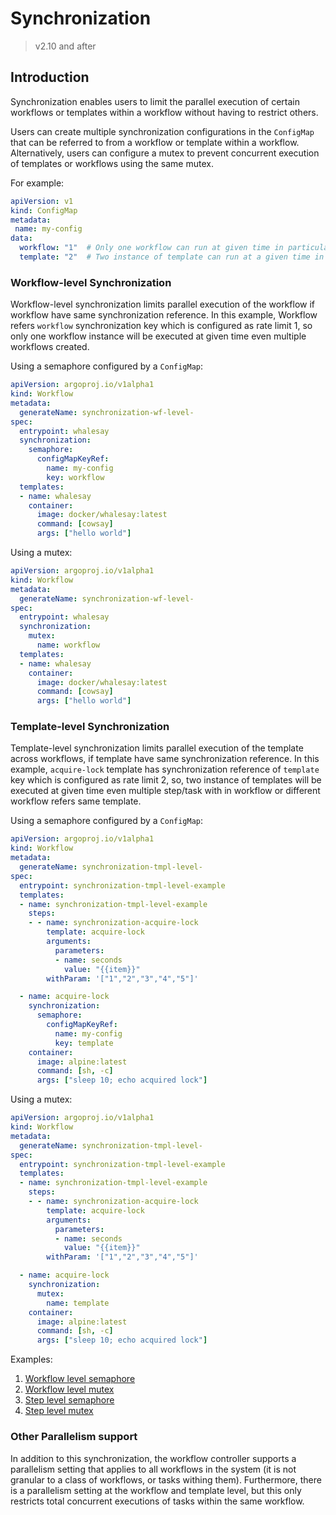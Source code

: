 # Synchronization

> v2.10 and after

## Introduction

Synchronization enables users to limit the parallel execution of certain workflows or
templates within a workflow without having to restrict others.

Users can create multiple synchronization configurations in the `ConfigMap` that can be referred to
from a workflow or template within a workflow. Alternatively, users can
configure a mutex to prevent concurrent execution of templates or
workflows using the same mutex.

For example:

```yaml
apiVersion: v1
kind: ConfigMap
metadata:
 name: my-config
data:
  workflow: "1"  # Only one workflow can run at given time in particular namespace
  template: "2"  # Two instance of template can run at a given time in particular namespace
```

### Workflow-level Synchronization

Workflow-level synchronization limits parallel execution of the workflow if workflow have same synchronization reference.
In this example, Workflow refers `workflow` synchronization key which is configured as rate limit 1,
so only one workflow instance will be executed at given time even multiple workflows created.

Using a semaphore configured by a `ConfigMap`:

```yaml
apiVersion: argoproj.io/v1alpha1
kind: Workflow
metadata:
  generateName: synchronization-wf-level-
spec:
  entrypoint: whalesay
  synchronization:
    semaphore:
      configMapKeyRef:
        name: my-config
        key: workflow
  templates:
  - name: whalesay
    container:
      image: docker/whalesay:latest
      command: [cowsay]
      args: ["hello world"]
```

Using a mutex:

```yaml
apiVersion: argoproj.io/v1alpha1
kind: Workflow
metadata:
  generateName: synchronization-wf-level-
spec:
  entrypoint: whalesay
  synchronization:
    mutex:
      name: workflow
  templates:
  - name: whalesay
    container:
      image: docker/whalesay:latest
      command: [cowsay]
      args: ["hello world"]
```

### Template-level Synchronization

Template-level synchronization limits parallel execution of the template across workflows, if template have same synchronization reference.
In this example, `acquire-lock` template has synchronization reference of `template` key which is configured as rate limit 2,
so, two instance of templates will be executed at given time even multiple step/task with in workflow or different workflow refers same template.

Using a semaphore configured by a `ConfigMap`:

```yaml
apiVersion: argoproj.io/v1alpha1
kind: Workflow
metadata:
  generateName: synchronization-tmpl-level-
spec:
  entrypoint: synchronization-tmpl-level-example
  templates:
  - name: synchronization-tmpl-level-example
    steps:
    - - name: synchronization-acquire-lock
        template: acquire-lock
        arguments:
          parameters:
          - name: seconds
            value: "{{item}}"
        withParam: '["1","2","3","4","5"]'

  - name: acquire-lock
    synchronization:
      semaphore:
        configMapKeyRef:
          name: my-config
          key: template
    container:
      image: alpine:latest
      command: [sh, -c]
      args: ["sleep 10; echo acquired lock"]
```

Using a mutex:

```yaml
apiVersion: argoproj.io/v1alpha1
kind: Workflow
metadata:
  generateName: synchronization-tmpl-level-
spec:
  entrypoint: synchronization-tmpl-level-example
  templates:
  - name: synchronization-tmpl-level-example
    steps:
    - - name: synchronization-acquire-lock
        template: acquire-lock
        arguments:
          parameters:
          - name: seconds
            value: "{{item}}"
        withParam: '["1","2","3","4","5"]'

  - name: acquire-lock
    synchronization:
      mutex:
        name: template
    container:
      image: alpine:latest
      command: [sh, -c]
      args: ["sleep 10; echo acquired lock"]
```

Examples:

1. [Workflow level semaphore](https://github.com/argoproj/argo-workflows/blob/master/examples/synchronization-wf-level.yaml)
1. [Workflow level mutex](https://github.com/argoproj/argo-workflows/blob/master/examples/synchronization-mutex-wf-level.yaml)
1. [Step level semaphore](https://github.com/argoproj/argo-workflows/blob/master/examples/synchronization-tmpl-level.yaml)
1. [Step level mutex](https://github.com/argoproj/argo-workflows/blob/master/examples/synchronization-mutex-tmpl-level.yaml)

### Other Parallelism support

In addition to this synchronization, the workflow controller supports a parallelism setting that applies to all workflows
in the system (it is not granular to a class of workflows, or tasks withing them). Furthermore, there is a parallelism setting
at the workflow and template level, but this only restricts total concurrent executions of tasks within the same workflow.
